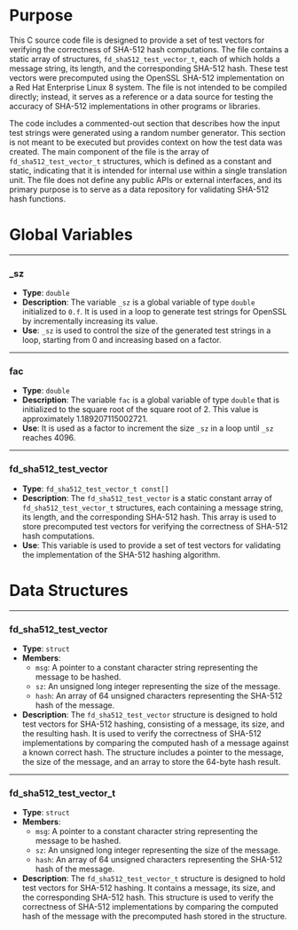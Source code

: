 # Purpose
This C source code file is designed to provide a set of test vectors for verifying the correctness of SHA-512 hash computations. The file contains a static array of structures, `fd_sha512_test_vector_t`, each of which holds a message string, its length, and the corresponding SHA-512 hash. These test vectors were precomputed using the OpenSSL SHA-512 implementation on a Red Hat Enterprise Linux 8 system. The file is not intended to be compiled directly; instead, it serves as a reference or a data source for testing the accuracy of SHA-512 implementations in other programs or libraries.

The code includes a commented-out section that describes how the input test strings were generated using a random number generator. This section is not meant to be executed but provides context on how the test data was created. The main component of the file is the array of `fd_sha512_test_vector_t` structures, which is defined as a constant and static, indicating that it is intended for internal use within a single translation unit. The file does not define any public APIs or external interfaces, and its primary purpose is to serve as a data repository for validating SHA-512 hash functions.
# Global Variables

---
### \_sz
- **Type**: `double`
- **Description**: The variable `_sz` is a global variable of type `double` initialized to `0.f`. It is used in a loop to generate test strings for OpenSSL by incrementally increasing its value.
- **Use**: `_sz` is used to control the size of the generated test strings in a loop, starting from 0 and increasing based on a factor.


---
### fac
- **Type**: `double`
- **Description**: The variable `fac` is a global variable of type `double` that is initialized to the square root of the square root of 2. This value is approximately 1.189207115002721.
- **Use**: It is used as a factor to increment the size `_sz` in a loop until `_sz` reaches 4096.


---
### fd\_sha512\_test\_vector
- **Type**: `fd_sha512_test_vector_t const[]`
- **Description**: The `fd_sha512_test_vector` is a static constant array of `fd_sha512_test_vector_t` structures, each containing a message string, its length, and the corresponding SHA-512 hash. This array is used to store precomputed test vectors for verifying the correctness of SHA-512 hash computations.
- **Use**: This variable is used to provide a set of test vectors for validating the implementation of the SHA-512 hashing algorithm.


# Data Structures

---
### fd\_sha512\_test\_vector
- **Type**: `struct`
- **Members**:
    - `msg`: A pointer to a constant character string representing the message to be hashed.
    - `sz`: An unsigned long integer representing the size of the message.
    - `hash`: An array of 64 unsigned characters representing the SHA-512 hash of the message.
- **Description**: The `fd_sha512_test_vector` structure is designed to hold test vectors for SHA-512 hashing, consisting of a message, its size, and the resulting hash. It is used to verify the correctness of SHA-512 implementations by comparing the computed hash of a message against a known correct hash. The structure includes a pointer to the message, the size of the message, and an array to store the 64-byte hash result.


---
### fd\_sha512\_test\_vector\_t
- **Type**: `struct`
- **Members**:
    - `msg`: A pointer to a constant character string representing the message to be hashed.
    - `sz`: An unsigned long integer representing the size of the message.
    - `hash`: An array of 64 unsigned characters representing the SHA-512 hash of the message.
- **Description**: The `fd_sha512_test_vector_t` structure is designed to hold test vectors for SHA-512 hashing. It contains a message, its size, and the corresponding SHA-512 hash. This structure is used to verify the correctness of SHA-512 implementations by comparing the computed hash of the message with the precomputed hash stored in the structure.


